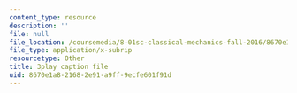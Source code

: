 ```yaml
---
content_type: resource
description: ''
file: null
file_location: /coursemedia/8-01sc-classical-mechanics-fall-2016/8670e1a821682e91a9ff9ecfe601f91d_otGGuHt36XA.srt
file_type: application/x-subrip
resourcetype: Other
title: 3play caption file
uid: 8670e1a8-2168-2e91-a9ff-9ecfe601f91d
---
```

